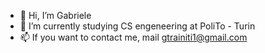 - 👋 Hi, I’m Gabriele
- 🌱 I’m currently studying CS engeneering at PoliTo - Turin
- 📫 If you want to contact me, mail gtrainiti1@gmail.com

<!---
Gabri1212/Gabri1212 is a ✨ special ✨ repository because its `README.md` (this file) appears on your GitHub profile.
You can click the Preview link to take a look at your changes.
--->
